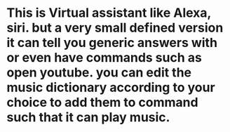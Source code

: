 # This is Virtual assistant like Alexa, siri. but a very small defined version it can tell you generic answers with or even have commands such as open youtube. you can edit the music dictionary according to your choice to add them to command such that it can play music.
